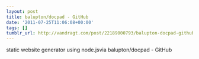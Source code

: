 ```yaml
---
layout: post
title: balupton/docpad - GitHub
date: '2011-07-25T11:06:08+00:00'
tags: []
tumblr_url: http://vandragt.com/post/22189000793/balupton-docpad-github
---
```

static website generator using node.jsvia balupton/docpad - GitHub
